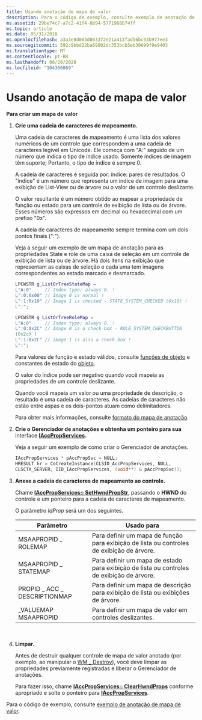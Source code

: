 ```yaml
---
title: Usando anotação de mapa de valor
description: Para o código de exemplo, consulte exemplo de anotação de mapa de valor.
ms.assetid: 29be74c7-a7c2-41f4-8b94-5771988b74ff
ms.topic: article
ms.date: 05/31/2018
ms.openlocfilehash: a3a3e8d003d863372e21a413fad56bc93b977ee3
ms.sourcegitcommit: 592c9bbd22ba69802dc353bcb5eb30699f9e9403
ms.translationtype: MT
ms.contentlocale: pt-BR
ms.lasthandoff: 08/20/2020
ms.locfileid: "104366069"
---
```

# <a name="using-value-map-annotation"></a>Usando anotação de mapa de valor

**Para criar um mapa de valor**

1.  **Crie uma cadeia de caracteres de mapeamento.**

    Uma cadeia de caracteres de mapeamento é uma lista dos valores numéricos de um controle que correspondem a uma cadeia de caracteres legível em Unicode. Ele começa com "A:" seguido de um número que indica o tipo de índice usado. Somente índices de imagem têm suporte; Portanto, o tipo de índice é sempre 0.

    A cadeia de caracteres é seguida por: índice: pares de resultados. O "índice" é um número que representa um índice de imagem para uma exibição de List-View ou de árvore ou o valor de um controle deslizante.

    O valor resultante é um número obtido ao mapear a propriedade de função ou estado para um controle de exibição de lista ou de árvore. Esses números são expressos em decimal ou hexadecimal com um prefixo "0x".

    A cadeia de caracteres de mapeamento sempre termina com um dois pontos finais (":").

    Veja a seguir um exemplo de um mapa de anotação para as propriedades State e role de uma caixa de seleção em um controle de exibição de lista ou de árvore. Há dois itens na exibição que representam as caixas de seleção e cada uma tem imagens correspondentes ao estado marcado e desmarcado.

    ```C++
    LPCWSTR g_ListOrTreeStateMap = 
    L"A:0"     // Index type; always 0. !
    L":0:0x00" // Image 0 is normal !
    L":1:0x10" // Image 1 is checked - STATE_SYSTEM_CHECKED (0x10) !
    L":";

    LPCWSTR g_ListOrTreeRoleMap = 
    L"A:0"     // Index type; always 0. !
    L":0:0x2C" // Image 0 is a check box - ROLE_SYSTEM_CHECKBUTTON
    (0x2c) !
    L":1:0x2C" // image 1 is also a check box !
    L":";
    ```

    

    Para valores de função e estado válidos, consulte [funções de objeto](object-roles.md) e constantes de estado do [objeto](object-state-constants.md).

    O valor do índice pode ser negativo quando você mapeia as propriedades de um controle deslizante.

    Quando você mapeia um valor ou uma propriedade de descrição, o resultado é uma cadeia de caracteres. As cadeias de caracteres não estão entre aspas e os dois-pontos atuam como delimitadores.

    Para obter mais informações, consulte [formato do mapa de anotação](value-map-annotation.md).

2.  **Crie o Gerenciador de anotações e obtenha um ponteiro para sua** interface [**IAccPropServices**](/windows/desktop/api/oleacc/nn-oleacc-iaccpropservices)**.**

    Veja a seguir um exemplo de como criar o Gerenciador de anotações.

    ```C++
    IAccPropServices * pAccPropSvc = NULL;
    HRESULT hr = CoCreateInstance(CLSID_AccPropServices, NULL,
    CLSCTX_SERVER, IID_IAccPropServices, (void**) & pAccPropSvc));
    
    ```

    

3.  **Anexe a cadeia de caracteres de mapeamento ao controle.**

    Chame [**IAccPropServices:: SetHwndPropStr**](/windows/desktop/api/Oleacc/nf-oleacc-iaccpropservices-sethwndpropstr), passando o **HWND** do controle e um ponteiro para a cadeia de caracteres de mapeamento.

    O parâmetro *IdProp* será um dos seguintes.

    

    | Parâmetro                   | Usado para                                                |
    |-----------------------------|---------------------------------------------------------|
    | MSAAPROPID \_ ROLEMAP         | Para definir um mapa de função para exibição de lista ou controles de exibição de árvore.  |
    | MSAAPROPID \_ STATEMAP        | Para definir um mapa de estado para exibição de lista ou controles de exibição de árvore. |
    | PROPID \_ ACC \_ DESCRIPTIONMAP | Para definir um mapa de descrição para exibição de lista ou exibições de árvore.   |
    | \_VALUEMAP MSAAPROPID        | Para definir um mapa de valor em controles deslizantes.                  |

    

     

4.  **Limpar.**

    Antes de destruir qualquer controle de mapa de valor anotado (por exemplo, ao manipular o [WM \_ Destroy](../winmsg/wm-destroy.md)), você deve limpar as propriedades previamente registradas e liberar o Gerenciador de anotações.

    Para fazer isso, chame [**IAccPropServices:: ClearHwndProps**](/windows/desktop/api/Oleacc/nf-oleacc-iaccpropservices-clearhwndprops) conforme apropriado e solte o ponteiro para [**IAccPropServices**](/windows/desktop/api/oleacc/nn-oleacc-iaccpropservices).

Para o código de exemplo, consulte [exemplo de anotação de mapa de valor](value-map-annotation-sample.md).

 

 